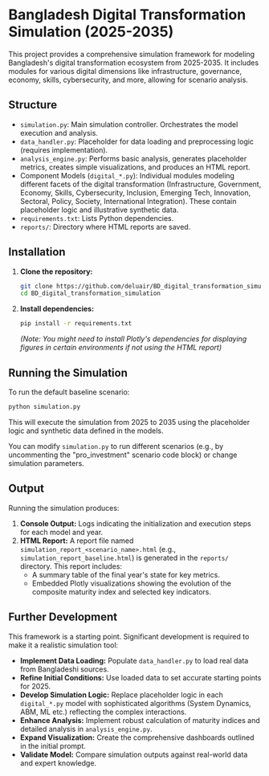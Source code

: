 # Bangladesh Digital Transformation Simulation (2025-2035)

This project provides a comprehensive simulation framework for modeling Bangladesh's digital transformation ecosystem from 2025-2035. It includes modules for various digital dimensions like infrastructure, governance, economy, skills, cybersecurity, and more, allowing for scenario analysis.

## Structure

- `simulation.py`: Main simulation controller. Orchestrates the model execution and analysis.
- `data_handler.py`: Placeholder for data loading and preprocessing logic (requires implementation).
- `analysis_engine.py`: Performs basic analysis, generates placeholder metrics, creates simple visualizations, and produces an HTML report.
- Component Models (`digital_*.py`): Individual modules modeling different facets of the digital transformation (Infrastructure, Government, Economy, Skills, Cybersecurity, Inclusion, Emerging Tech, Innovation, Sectoral, Policy, Society, International Integration). These contain placeholder logic and illustrative synthetic data.
- `requirements.txt`: Lists Python dependencies.
- `reports/`: Directory where HTML reports are saved.

## Installation

1.  **Clone the repository:**
    ```bash
    git clone https://github.com/deluair/BD_digital_transformation_simulation.git
    cd BD_digital_transformation_simulation
    ```
2.  **Install dependencies:**
    ```bash
    pip install -r requirements.txt
    ```
    *(Note: You might need to install Plotly's dependencies for displaying figures in certain environments if not using the HTML report)*

## Running the Simulation

To run the default baseline scenario:

```bash
python simulation.py
```

This will execute the simulation from 2025 to 2035 using the placeholder logic and synthetic data defined in the models.

You can modify `simulation.py` to run different scenarios (e.g., by uncommenting the "pro_investment" scenario code block) or change simulation parameters.

## Output

Running the simulation produces:

1.  **Console Output:** Logs indicating the initialization and execution steps for each model and year.
2.  **HTML Report:** A report file named `simulation_report_<scenario_name>.html` (e.g., `simulation_report_baseline.html`) is generated in the `reports/` directory. This report includes:
    *   A summary table of the final year's state for key metrics.
    *   Embedded Plotly visualizations showing the evolution of the composite maturity index and selected key indicators.

## Further Development

This framework is a starting point. Significant development is required to make it a realistic simulation tool:

-   **Implement Data Loading:** Populate `data_handler.py` to load real data from Bangladeshi sources.
-   **Refine Initial Conditions:** Use loaded data to set accurate starting points for 2025.
-   **Develop Simulation Logic:** Replace placeholder logic in each `digital_*.py` model with sophisticated algorithms (System Dynamics, ABM, ML etc.) reflecting the complex interactions.
-   **Enhance Analysis:** Implement robust calculation of maturity indices and detailed analysis in `analysis_engine.py`.
-   **Expand Visualization:** Create the comprehensive dashboards outlined in the initial prompt.
-   **Validate Model:** Compare simulation outputs against real-world data and expert knowledge. 